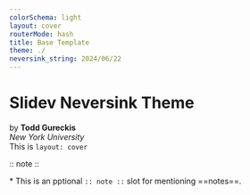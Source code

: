 ```yaml
---
colorSchema: light
layout: cover
routerMode: hash
title: Base Template
theme: ./
neversink_string: 2024/06/22
---
```


# Slidev Neversink Theme

by **Todd Gureckis**  
_New York University_  
This is `layout: cover`

:: note ::

<div class="fw-200" >

\* This is an pptional `:: note ::` slot for mentioning ==notes==.

</div>


